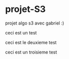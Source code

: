 # projet-S3
projet algo s3 avec gabriel :)

ceci est un test

ceci est le deuxieme test

ceci est un troisieme test